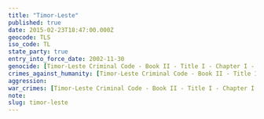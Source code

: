 ```yaml
---
title: "Timor-Leste"
published: true
date: 2015-02-23T18:47:00.000Z
geocode: TLS
iso_code: TL
state_party: true
entry_into_force_date: 2002-11-30
genocide: [Timor-Leste Criminal Code - Book II - Title I - Chapter I - Article 123](https://iccdb.hrlc.net/data/doc/387/keyword/46/)
crimes_against_humanity: [Timor-Leste Criminal Code - Book II - Title I - Chapter I - Article 124](https://iccdb.hrlc.net/data/doc/387/keyword/13/)
aggression:
war_crimes: [Timor-Leste Criminal Code - Book II - Title I - Chapter I - Article 125-130](https://iccdb.hrlc.net/data/doc/387/keyword/145/)
note:
slug: timor-leste
---
```

